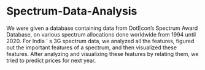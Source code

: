 # Spectrum-Data-Analysis
We were given a database containing data from DotEcon’s Spectrum Award Database, on various spectrum allocations done worldwide from 1994 until 2020. For India ' s 3G spectrum data, we analyzed all the features, figured out the important features of a spectrum, and then visualized these features. After analyzing and visualizing these features by relating them, we tried to predict prices for next year.

